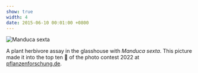 ```yaml
---
show: true
width: 4
date: 2015-06-10 00:01:00 +0800
---
```

<div>
  <img data-src="{{ 'assets/images/photos/IMG_2932m.jpg' | relative_url }}" class="lazy w-100 rounded" src="{{ '/assets/images/empty_300x200.png' | relative_url }}" data-toggle="tooltip" data-placement="top" title="Manduca sexta">
  <div class="card-body">
    <p class="card-text">
      A plant herbivore assay in the glasshouse with <i>Manduca sexta</i>. This picture made it into the top ten 🏅 of the photo contest 2022 at <a href="https://www.pflanzenforschung.de/de/pflanzenwissen/bildstrecken/die-top-ten-2022" target="_blank">pflanzenforschung.de</a>.
    </p>
  </div>
</div>
